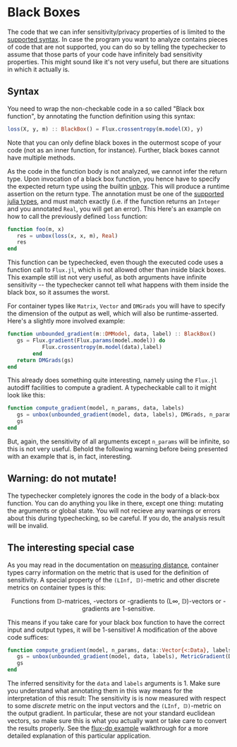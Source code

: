 
# Black Boxes
The code that we can infer sensitivity/privacy properties of is limited to the [supported syntax](@ref). In case the program you want to analyze contains pieces of code that are not supported, you can do so by telling the typechecker to assume that those parts of your code have infinitely bad sensitivity properties. This might sound like it's not very useful, but there are situations in which it actually is.

## Syntax
You need to wrap the non-checkable code in a so called "Black box function", by annotating the function definition using this syntax:
```julia
loss(X, y, m) :: BlackBox() = Flux.crossentropy(m.model(X), y)
```
Note that you can only define black boxes in the outermost scope of your code (not as an inner function, for instance). Further, black boxes cannot have multiple methods.

As the code in the function body is not analyzed, we cannot infer the return type. Upon invocation of a black box function, you hence have to specify the expected return type using the builtin [unbox](@ref). This will produce a runtime assertion on the return type. The annotation must be one of the [supported julia types](@ref), and must match exactly (i.e. if the function returns an `Integer` and you annotated `Real`, you will get an error). This  Here's an example on how to call the previously defined `loss` function:
```julia
function foo(m, x)
   res = unbox(loss(x, x, m), Real)
   res
end
```
This function can be typechecked, even though the executed code uses a function call to `Flux.jl`, which is not allowed other than inside black boxes. This example still ist not very useful, as both arguments have infinite sensitivity -- the typechecker cannot tell what happens with them inside the black box, so it assumes the worst.

For container types like `Matrix`, `Vector` and `DMGrads` you will have to specify the dimension of the output as well, which will also be runtime-asserted. Here's a slightly more involved example:
```julia
function unbounded_gradient(m::DMModel, data, label) :: BlackBox()
   gs = Flux.gradient(Flux.params(model.model)) do
           Flux.crossentropy(m.model(data),label)
        end
   return DMGrads(gs)
end
```
This already does something quite interesting, namely using the `Flux.jl` autodiff facilities to compute a gradient. A typecheckable call to it might look like this:
```julia
function compute_gradient(model, n_params, data, labels)
   gs = unbox(unbounded_gradient(model, data, labels), DMGrads, n_params)
   gs
end
```
But, again, the sensitivity of all arguments except `n_params` will be infinite, so this is not very useful. Behold the following warning before being presented with an example that is, in fact, interesting.

## Warning: do not mutate!
The typechecker completely ignores the code in the body of a black-box function. You can do anything you like in there, except one thing: mutating the arguments or global state. You will not recieve any warnings or errors about this during typechecking, so be careful. If you do, the analysis result will be invalid.


## The interesting special case
As you may read in the documentation on [measuring distance](@ref), container types carry information on the metric that is used for the definition of sensitivity. A special property of the `(LInf, 𝔻)`-metric and other discrete metrics on container types is this:
```math
\text{Functions from 𝔻-matrices, -vectors or -gradients to (L∞, 𝔻)-vectors or -gradients are 1-sensitive.}
```

This means if you take care for your black box function to have the correct input and output types, it will be 1-sensitive! A modification of the above code suffices:
```julia
function compute_gradient(model, n_params, data::Vector{<:Data}, labels::Vector{<:Data})
   gs = unbox(unbounded_gradient(model, data, labels), MetricGradient(Data, LInf), n_params)
   gs
end
```
The inferred sensitivity for the `data` and `labels` arguments is 1. Make sure you understand what annotating them in this way means for the interpretation of this result: The sensitivity is is now measured with respect to some *discrete* metric on the input vectors and the `(LInf, 𝔻)`-metric on the output gradient. In particular, these are not your standard euclidean vectors, so make sure this is what you actually want or take care to convert the results properly. See the [flux-dp example](@ref) walkthrough for a more detailed explanation of this particular application.
